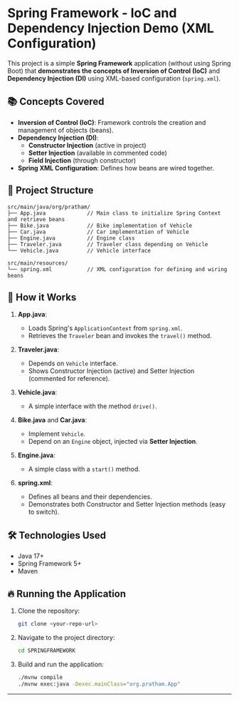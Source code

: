 # Spring Framework - IoC and Dependency Injection Demo (XML Configuration)

This project is a simple **Spring Framework** application (without using Spring Boot) that **demonstrates the concepts of Inversion of Control (IoC)** and **Dependency Injection (DI)** using XML-based configuration (`spring.xml`).

## 📚 Concepts Covered
- **Inversion of Control (IoC)**: Framework controls the creation and management of objects (beans).
- **Dependency Injection (DI)**:
  - **Constructor Injection** (active in project)
  - **Setter Injection** (available in commented code)
  - **Field Injection** (through constructor)
- **Spring XML Configuration**: Defines how beans are wired together.

## 📂 Project Structure

```
src/main/java/org/pratham/
├── App.java             // Main class to initialize Spring Context and retrieve beans
├── Bike.java            // Bike implementation of Vehicle
├── Car.java             // Car implementation of Vehicle
├── Engine.java          // Engine class
├── Traveler.java        // Traveler class depending on Vehicle
└── Vehicle.java         // Vehicle interface

src/main/resources/
└── spring.xml           // XML configuration for defining and wiring beans
```

## 🚀 How it Works
1. **App.java**:
   - Loads Spring's `ApplicationContext` from `spring.xml`.
   - Retrieves the `Traveler` bean and invokes the `travel()` method.
2. **Traveler.java**:
   - Depends on `Vehicle` interface.
   - Shows Constructor Injection (active) and Setter Injection (commented for reference).
3. **Vehicle.java**:
   - A simple interface with the method `drive()`.
4. **Bike.java** and **Car.java**:
   - Implement `Vehicle`.
   - Depend on an `Engine` object, injected via **Setter Injection**.
5. **Engine.java**:
   - A simple class with a `start()` method.

6. **spring.xml**:
   - Defines all beans and their dependencies.
   - Demonstrates both Constructor and Setter Injection methods (easy to switch).

## 🛠️ Technologies Used
- Java 17+
- Spring Framework 5+
- Maven

## 🔥 Running the Application

1. Clone the repository:
   ```bash
   git clone <your-repo-url>
   ```
2. Navigate to the project directory:
   ```bash
   cd SPRINGFRAMEWORK
   ```
3. Build and run the application:
   ```bash
   ./mvnw compile
   ./mvnw exec:java -Dexec.mainClass="org.pratham.App"
   ```

---
